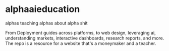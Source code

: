 # alphaaieducation
alphas teaching alphas about alpha shit

From Deployment guides across platforms, to web design, leveraging ai, understanding markets, interactive dashboards, research reports, and more.  The repo is a resource for a website that's a moneymaker and a teacher.
